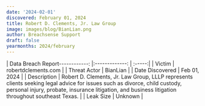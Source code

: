```yaml
---
date: '2024-02-01'
discovered: February 01, 2024
title: Robert D. Clements, Jr. Law Group
image: images/blog/BianLian.png
author: Breachsense Support
draft: false
yearmonths: 2024/february
---
```


| Data Breach Report------------:     |:-------------:    | :-----:|
| Victim      | robertdclements.com      | 
| Threat Actor      | BianLian      | 
| Date Discovered      | Feb 01, 2024      | 
| Description      | Robert D. Clements, Jr. Law Group, LLLP represents clients seeking legal advice for issues such as divorce, child custody, personal injury, probate, insurance litigation, and business litigation throughout southeast Texas.      | 
| Leak Size      | Unknown      | 

